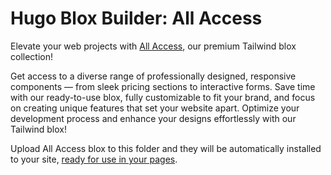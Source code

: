 # Hugo Blox Builder: All Access

Elevate your web projects with [All Access](https://suresta.com/sponsor/), our premium Tailwind blox collection!

Get access to a diverse range of professionally designed, responsive components — from sleek pricing sections to interactive forms. Save time with our ready-to-use blox, fully customizable to fit your brand, and focus on creating unique features that set your website apart. Optimize your development process and enhance your designs effortlessly with our Tailwind blox!

Upload All Access blox to this folder and they will be automatically installed to your site, [ready for use in your pages](https://docs.hugoblox.com/getting-started/page-builder/).
